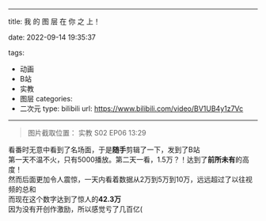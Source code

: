 ﻿---

title: 我 的 图 层 在 你 之 上！

date: 2022-09-14 19:35:37

tags:
  - 动画
  - B站
  - 实教
  - 图层
categories:
  - 二次元
type: bilibili
url: https://www.bilibili.com/video/BV1UB4y1z7Vc
---

>图片截取位置：
实教 S02 EP06 13:29

看番时无意中看到了名场面，于是**随手**剪辑了一下，发到了B站  
第一天不温不火，只有5000播放。第二天一看，1.5万？！达到了**前所未有**的高度！  
然而后面更加令人震惊，一天内看着数据从2万到5万到10万，远远超过了以往视频的总和  
而现在这个数字达到了惊人的**42.3万**  
因为没有开创作激励，所以感觉亏了几百亿(
<!-- more -->